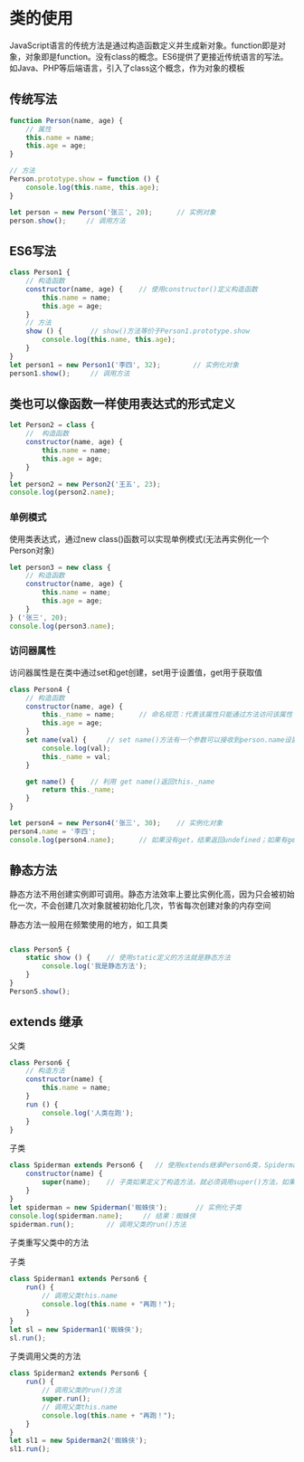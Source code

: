 # 类的使用
JavaScript语言的传统方法是通过构造函数定义并生成新对象。function即是对象，对象即是function。没有class的概念。ES6提供了更接近传统语言的写法。如Java、PHP等后端语言，引入了class这个概念，作为对象的模板

## 传统写法
```Javascript
function Person(name, age) {
    // 属性
    this.name = name;
    this.age = age;
}

// 方法
Person.prototype.show = function () {
    console.log(this.name, this.age);
}

let person = new Person('张三', 20);      // 实例对象
person.show();     // 调用方法
```


## ES6写法
```Javascript
class Person1 {
    // 构造函数
    constructor(name, age) {    // 使用constructor()定义构造函数
        this.name = name;
        this.age = age;
    }
    // 方法
    show () {       // show()方法等价于Person1.prototype.show
        console.log(this.name, this.age);
    }
}
let person1 = new Person1('李四', 32);        // 实例化对象
person1.show();     // 调用方法
```



## 类也可以像函数一样使用表达式的形式定义
```Javascript
let Person2 = class {
    //  构造函数
    constructor(name, age) {
        this.name = name;
        this.age = age;
    }
}
let person2 = new Person2('王五', 23);
console.log(person2.name);
```


### 单例模式

使用类表达式，通过new class()函数可以实现单例模式(无法再实例化一个Person对象)
```Javascript
let person3 = new class {
    // 构造函数
    constructor(name, age) {
        this.name = name;
        this.age = age;
    }
} ('张三', 20);
console.log(person3.name);
```

### 访问器属性

访问器属性是在类中通过set和get创建，set用于设置值，get用于获取值
```Javascript
class Person4 {
    // 构造函数
    constructor(name, age) {
        this._name = name;      // 命名规范：代表该属性只能通过方法访问该属性
        this.age = age;
    }
    set name(val) {     // set name()方法有一个参数可以接收到person.name设置的值，person.name每次改变就会调用set name()方法
        console.log(val);
        this._name = val;
    }

    get name() {    // 利用 get name()返回this._name
        return this._name;
    }
}

let person4 = new Person4('张三', 30);    // 实例化对象
person4.name = '李四';
console.log(person4.name);      // 如果没有get，结果返回undefined；如果有get，结果为返回值
```


## 静态方法
静态方法不用创建实例即可调用。静态方法效率上要比实例化高，因为只会被初始化一次，不会创建几次对象就被初始化几次，节省每次创建对象的内存空间

静态方法一般用在频繁使用的地方，如工具类
```Javascript

class Person5 {
    static show () {    // 使用static定义的方法就是静态方法
        console.log('我是静态方法');
    }
}
Person5.show();
```


## extends 继承

父类
```Javascript
class Person6 {
    // 构造方法
    constructor(name) {
        this.name = name;
    }
    run () {
        console.log('人类在跑');
    }
}
```

子类
```Javascript
class Spiderman extends Person6 {   // 使用extends继承Person6类，Spiderman为子类，Person6为父类，子类可以调用父类的属性和方法
    constructor(name) {
        super(name);    // 子类如果定义了构造方法，就必须调用super()方法，如果子类没有构造方法，创建实例时会自动调用super()方法并传入所有参数
    }
}
let spiderman = new Spiderman('蜘蛛侠');       // 实例化子类
console.log(spiderman.name);     // 结果：蜘蛛侠
spiderman.run();        // 调用父类的run()方法
```


子类重写父类中的方法

子类
```Javascript
class Spiderman1 extends Person6 {
    run() {
        // 调用父类this.name
        console.log(this.name + "再跑！");
    }
}
let sl = new Spiderman1('蜘蛛侠');
sl.run();
```

子类调用父类的方法
```Javascript
class Spiderman2 extends Person6 {
    run() {
        // 调用父类的run()方法
        super.run();
        // 调用父类this.name
        console.log(this.name + "再跑！");
    }
}
let sl1 = new Spiderman2('蜘蛛侠');
sl1.run();
```


